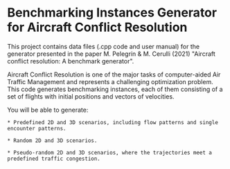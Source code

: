# Benchmarking Instances Generator for Aircraft Conflict Resolution
This project contains data files (.cpp code and user manual) for the generator presented in the paper M. Pelegrín & M. Cerulli (2021) "Aircraft conflict resolution: A benchmark generator".

Aircraft Conflict Resolution is one of the major tasks of computer-aided Air Traffic Management and represents a challenging optimization problem. This code generates benchmarking instances, each of them consisting of a set of flights with initial positions and vectors of velocities.

You will be able to generate:

	* Predefined 2D and 3D scenarios, including flow patterns and single encounter patterns.
	
	* Random 2D and 3D scenarios.
	
	* Pseudo-random 2D and 3D scenarios, where the trajectories meet a predefined traffic congestion.


